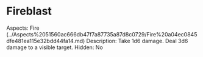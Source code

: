 # Fireblast

Aspects: Fire (../Aspects%2051560ac666db47f7a87735a87d8c0729/Fire%20a04ec0845dfe481ea115e32bdd44fa14.md)
Description: Take 1d6 damage. Deal 3d6 damage to a visible target.
Hidden: No